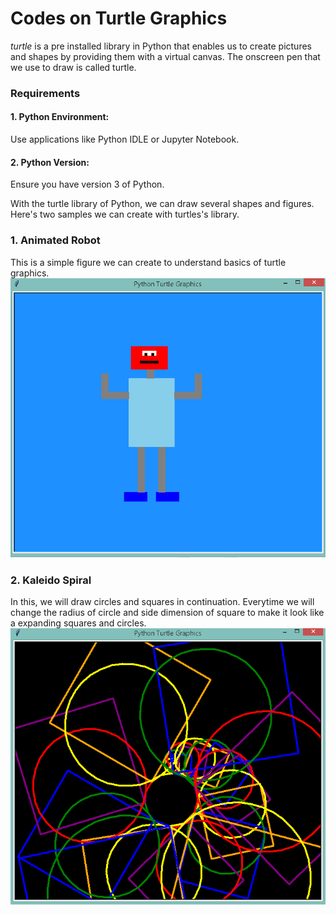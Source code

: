 # Codes on Turtle Graphics

_turtle_ is a pre installed library in Python that enables us to create pictures and shapes by providing them with a virtual canvas. The onscreen pen that we use to draw
is called turtle.

### Requirements
#### 1. Python Environment:
Use applications like Python IDLE or Jupyter Notebook.
#### 2. Python Version:
Ensure you have version 3 of Python.

With the turtle library of Python, we can draw several shapes and figures. Here's two samples we can create with turtles's library.

### 1. Animated Robot
This is a simple figure we can create to understand basics of turtle graphics.
![](Robot.png)

### 2. Kaleido Spiral
In this, we will draw circles and squares in continuation. Everytime we will change the radius of circle and side dimension of square to make it look like a expanding squares and circles.
![](Kaleido-spiral.png)
